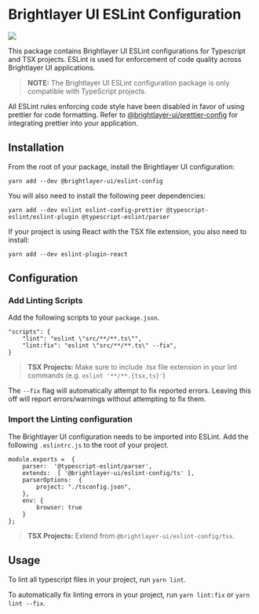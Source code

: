 # Brightlayer UI ESLint Configuration

[![](https://img.shields.io/npm/v/@brightlayer-ui/eslint-config?label=%40brightlayer-ui%2Feslint-config&style=flat)](https://www.npmjs.com/package/@brightlayer-ui/eslint-config)

This package contains Brightlayer UI ESLint configurations for Typescript and TSX projects. ESLint is used for enforcement of code quality across Brightlayer UI applications.

> **NOTE:** The Brightlayer UI ESLint configuration package is only compatible with TypeScript projects.

All ESLint rules enforcing code style have been disabled in favor of using prettier for code formatting. Refer to [@brightlayer-ui/prettier-config](https://www.npmjs.com/package/@brightlayer-ui/prettier-config) for integrating prettier into your application.

## Installation

From the root of your package, install the Brightlayer UI configuration:

`yarn add --dev @brightlayer-ui/eslint-config`

You will also need to install the following peer dependencies:

`yarn add --dev eslint eslint-config-prettier @typescript-eslint/eslint-plugin @typescript-eslint/parser`

If your project is using React with the TSX file extension, you also need to install:

`yarn add --dev eslint-plugin-react`

## Configuration

### Add Linting Scripts

Add the following scripts to your `package.json`.

```
"scripts": {
    "lint": "eslint \"src/**/**.ts\"",
    "lint:fix": "eslint \"src/**/**.ts\" --fix",
}
```

> **TSX Projects:** Make sure to include .tsx file extension in your lint commands (e.g. `eslint '**/**.{tsx,ts}'`)

The `--fix` flag will automatically attempt to fix reported errors. Leaving this off will report errors/warnings without attempting to fix them.

### Import the Linting configuration

The Brightlayer UI configuration needs to be imported into ESLint. Add the following `.eslintrc.js` to the root of your project.

```
module.exports =  {
    parser:  '@typescript-eslint/parser',
    extends:  [ '@brightlayer-ui/eslint-config/ts' ],
    parserOptions:  {
        project: "./tsconfig.json",
    },
    env: {
        browser: true
    }
};
```

> **TSX Projects:** Extend from `@brightlayer-ui/eslint-config/tsx`.

## Usage

To lint all typescript files in your project, run `yarn lint`.

To automatically fix linting errors in your project, run `yarn lint:fix` or `yarn lint --fix`.
